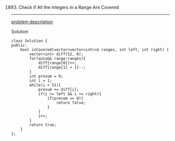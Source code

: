 1893. Check if All the Integers in a Range Are Covered
------------------------------------------------------

[problem description](https://leetcode-cn.com/problems/check-if-all-the-integers-in-a-range-are-covered/)

Solution
```
class Solution {
public:
    bool isCovered(vector<vector<int>>& ranges, int left, int right) {
        vector<int> diff(52, 0);
        for(auto&& range:ranges){
            diff[range[0]]++;
            diff[range[1] + 1]--;
        }
        int presum = 0;
        int i = 1;
        while(i < 51){
            presum += diff[i];
            if(i >= left && i <= right){
                if(presum == 0){
                    return false;
                }
            }
            i++;
        }
        return true;
    }
};
```